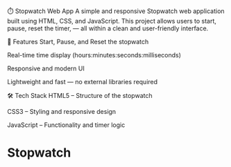 ⏱️ Stopwatch Web App
A simple and responsive Stopwatch web application built using HTML, CSS, and JavaScript. This project allows users to start, pause, reset the timer, — all within a clean and user-friendly interface.

🚀 Features
Start, Pause, and Reset the stopwatch

Real-time time display (hours:minutes:seconds:milliseconds)

Responsive and modern UI

Lightweight and fast — no external libraries required


🛠️ Tech Stack
HTML5 – Structure of the stopwatch

CSS3 – Styling and responsive design

JavaScript – Functionality and timer logic
# Stopwatch
